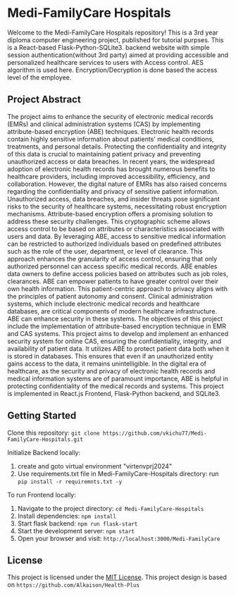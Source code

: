 # Medi-FamilyCare Hospitals

Welcome to the Medi-FamilyCare Hospitals repository! This is a 3rd year diploma computer engineering project, published for tutorial purpses. This is a React-based Flask-Python-SQLite3. backend website with simple session authentication(without 3rd party) aimed at providing accessible and personalized healthcare services to users with Access control. AES algorithm is used here. Encryption/Decryption is done based the access level of the employee.

## Project Abstract

The project aims to enhance the security of electronic medical records (EMRs) and clinical administration systems (CAS) by implementing attribute-based encryption (ABE) techniques. Electronic health records contain highly sensitive information about patients' medical conditions, treatments, and personal details. Protecting the confidentiality and integrity of this data is crucial to maintaining patient privacy and preventing unauthorized access or data breaches.
In recent years, the widespread adoption of electronic health records has brought numerous benefits to healthcare providers, including improved accessibility, efficiency, and collaboration. However, the digital nature of EMRs has also raised concerns regarding the confidentiality and privacy of sensitive patient information. Unauthorized access, data breaches, and insider threats pose significant risks to the security of healthcare systems, necessitating robust encryption mechanisms. Attribute-based encryption offers a promising solution to address these security challenges. This cryptographic scheme allows access control to be based on attributes or characteristics associated with users and data. By leveraging ABE, access to sensitive medical information can be restricted to authorized individuals based on predefined attributes such as the role of the user, department, or level of clearance. This approach enhances the granularity of access control, ensuring that only authorized personnel can access specific medical records. ABE enables data owners to define access policies based on attributes such as job roles, clearances. ABE can empower patients to have greater control over their own health information. This patient-centric approach to privacy aligns with the principles of patient autonomy and consent. 
Clinical administration systems, which include electronic medical records and healthcare databases, are critical components of modern healthcare infrastructure. ABE can enhance security in these systems.
The objectives of this project include the implementation of attribute-based encryption technique in EMR and CAS systems. This project aims to develop and implement an enhanced security system for online CAS, ensuring the confidentiality, integrity, and availability of patient data. It utilizes ABE to protect patient data both when it is stored in databases. This ensures that even if an unauthorized entity gains access to the data, it remains unintelligible. In the digital era of healthcare, as the security and privacy of electronic health records and medical information systems are of paramount importance, ABE is helpful in protecting confidentiality of the medical records and systems. This project is implemented in React.js Frontend, Flask-Python backend, and SQLite3.

## Getting Started

Clone this repository: `git clone https://github.com/vkichu77/Medi-FamilyCare-Hospitals.git`

Initialize Backend locally:
1. create and goto virtual environment "virtenvprj2024"
2. Use requirements.txt file in Medi-FamilyCare-Hospitals directory: run `pip install -r requiremnts.txt -y`

To run Frontend locally:
1. Navigate to the project directory: `cd Medi-FamilyCare-Hospitals`
2. Install dependencies: `npm install`
3. Start flask backend: `npm run flask-start`
4. Start the development server: `npm start`
5. Open your browser and visit: `http://localhost:3000/Medi-FamilyCare`

## License

This project is licensed under the [MIT License](./LICENSE "Project LICENSE").
This project design is based on `https://github.com/Alkaison/Health-Plus`
